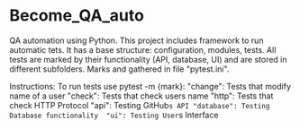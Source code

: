# Become_QA_auto
QA automation using Python.
This project includes framework to run automatic tets. 
It has a base structure: configuration, modules, tests.
All tests are marked by their functionality (API, database, UI) and are stored in different subfolders. Marks and gathered in file "pytest.ini".  

Instructions:
To run tests use pytest -m {mark}: 
"change": Tests that modify name of a user
"check": Tests that check users name
"http": Tests that check HTTP Protocol 
"api": Testing GitHub`s API
"database": Testing Database functionality 
"ui": Testing User`s Interface



